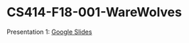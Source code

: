 # CS414-F18-001-WareWolves

Presentation 1: [Google Slides](https://docs.google.com/presentation/d/1cGS1Mao5bOy7GH-2xrhCMEg5xBXHvqHXRQJeECzCT5o/edit?usp=sharing)
